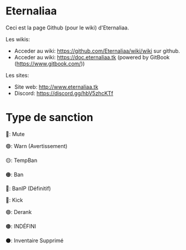 # Eternaliaa

Ceci est la page Github (pour le wiki) d'Eternaliaa.

Les wikis:
- Acceder au wiki: https://github.com/Eternaliaa/wiki/wiki sur github.
- Acceder au wiki: https://doc.eternaliaa.tk (powered by GitBook (https://www.gitbook.com/))

Les sites:
- Site web: http://www.eternaliaa.tk
- Discord: https://discord.gg/hbV5zhcKTf

# Type de sanction

🔘: Mute

🟢: Warn (Avertissement)

🟡: TempBan

🟠: Ban

🔴: BanIP (Définitif)

🔵: Kick

🟣: Derank

🟤: INDÉFINI

⚫: Inventaire Supprimé
